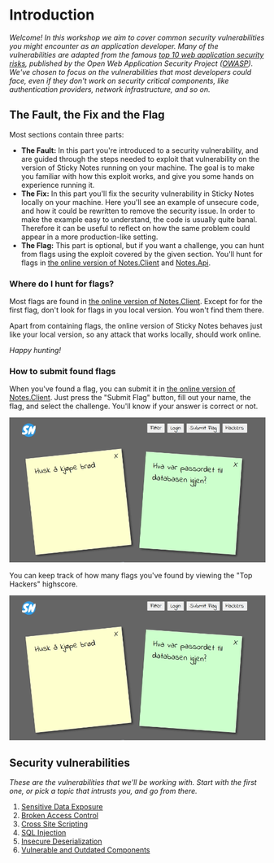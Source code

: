 Introduction
============
_Welcome! In this workshop we aim to cover common security vulnerabilities you might encounter as an application developer. Many of the vulnerabilities are adapted from the famous [top 10 web application security risks](https://owasp.org/Top10/), published by the Open Web Application Security Project ([OWASP](https://owasp.org/)). We've chosen to focus on the vulnerabilities that most developers could face, even if they don't work on security critical components, like authentication providers, network infrastructure, and so on._

The Fault, the Fix and the Flag
-------------------------------
Most sections contain three parts:
* __The Fault:__ In this part you're introduced to a security vulnerability, and are guided through the steps needed to exploit that vulnerability on the version of Sticky Notes running on your machine. The goal is to make you familiar with how this exploit works, and give you some hands on experience running it.
* __The Fix:__ In this part you'll fix the security vulnerability in Sticky Notes locally on your machine. Here you'll see an example of unsecure code, and how it could be rewritten to remove the security issue. In order to make the example easy to understand, the code is usually quite banal. Therefore it can be useful to reflect on how the same problem could appear in a more production-like setting.
* __The Flag:__ This part is optional, but if you want a challenge, you can hunt from flags using the exploit covered by the given section. You'll hunt for flags in [the online version of Notes.Client](https://sticky-notes.eu.ngrok.io/client/) and [Notes.Api](https://sticky-notes.eu.ngrok.io/swagger/index.html).

### Where do I hunt for flags?
Most flags are found in [the online version of Notes.Client](https://sticky-notes.eu.ngrok.io/client/). Except for for the first flag, don't look for flags in you local version. You won't find them there.

Apart from containing flags, the online version of Sticky Notes behaves just like your local version, so any attack that works locally, should work online.

_Happy hunting!_

### How to submit found flags
When you've found a flag, you can submit it in [the online version of Notes.Client](https://sticky-notes.eu.ngrok.io/client/). Just press the "Submit Flag" button, fill out your name, the flag, and select the challenge. You'll know if your answer is correct or not.

![](../Images/notes-client-submit-answer.gif)

You can keep track of how many flags you've found by viewing the "Top Hackers" highscore.

![](../Images/notes-client-top-hackers.gif)

Security vulnerabilities
------------------------
_These are the vulnerabilities that we'll be working with. Start with the first one, or pick a topic that intrusts you, and go from there._

1. [Sensitive Data Exposure](1_SENSITIVE_DATA_EXPOSURE.md)
2. [Broken Access Control](2_BROKEN_ACCESS_CONTROL.md)
3. [Cross Site Scripting](3_CROSS_SITE_SCRIPTING.md)
4. [SQL Injection](4_SQL_INJECTION.md)
5. [Insecure Deserialization](5_INSECURE_DESERIALIZATION.md)
6. [Vulnerable and Outdated Components](6_VULNERABLE_AND_OUTDATED_COMPONENTS.md)
